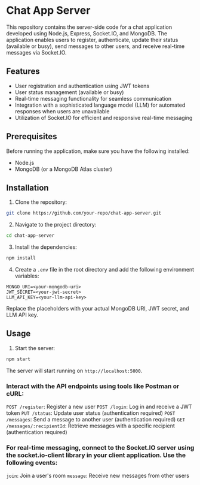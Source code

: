 # Chat App Server

This repository contains the server-side code for a chat application developed using Node.js, Express, Socket.IO, and MongoDB. The application enables users to register, authenticate, update their status (available or busy), send messages to other users, and receive real-time messages via Socket.IO.

## Features

- User registration and authentication using JWT tokens
- User status management (available or busy)
- Real-time messaging functionality for seamless communication
- Integration with a sophisticated language model (LLM) for automated responses when users are unavailable
- Utilization of Socket.IO for efficient and responsive real-time messaging

## Prerequisites

Before running the application, make sure you have the following installed:

- Node.js
- MongoDB (or a MongoDB Atlas cluster)

## Installation

1. Clone the repository:

```bash
git clone https://github.com/your-repo/chat-app-server.git
```

2. Navigate to the project directory:

```bash
cd chat-app-server
```

3. Install the dependencies:

```bash
npm install
```

4. Create a `.env` file in the root directory and add the following environment variables:

```
MONGO_URI=<your-mongodb-uri>
JWT_SECRET=<your-jwt-secret>
LLM_API_KEY=<your-llm-api-key>
```

Replace the placeholders with your actual MongoDB URI, JWT secret, and LLM API key.

## Usage

1. Start the server:

```bash
npm start
```

The server will start running on `http://localhost:5000`.

### Interact with the API endpoints using tools like Postman or cURL:

`POST /register`: Register a new user
`POST /login`: Log in and receive a JWT token
`PUT /status`: Update user status (authentication required)
`POST /messages`: Send a message to another user (authentication required)
`GET /messages/:recipientId`: Retrieve messages with a specific recipient (authentication required)

### For real-time messaging, connect to the Socket.IO server using the socket.io-client library in your client application. Use the following events:
`join`: Join a user's room
`message`: Receive new messages from other users

